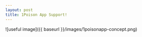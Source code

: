 ```yaml
---
layout: post
title: 1Poison App Support!
---
```


![useful image]({{ baseurl }}/images/1poisonapp-concept.png)
